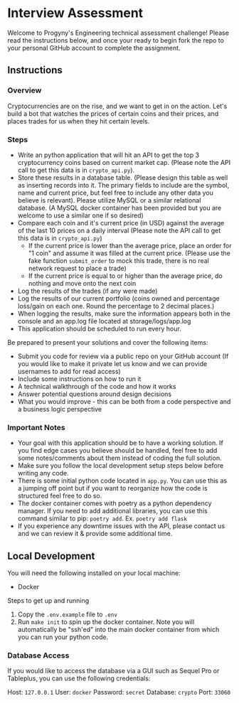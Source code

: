 # Interview Assessment

Welcome to Progyny's Engineering technical assessment challenge! Please read the instructions below, and once your ready to begin fork the repo to your personal GitHub account to complete the assignment.

## Instructions

### Overview

Cryptocurrencies are on the rise, and we want to get in on the action. Let's build a bot that watches the prices of certain coins and their prices, and places trades for us when they hit certain levels. 

### Steps

- Write an python application that will hit an API to get the top 3 cryptocurrency coins based on current market cap. (Please note the API call to get this data is in `crypto_api.py`). 
- Store these results in a database table. (Please design this table as well as inserting records into it. The primary fields to include are the symbol, name and current price, but feel free to include any other data you believe is relevant). Please utilize MySQL or a similar relational database. (A MySQL docker container has been provided but you are welcome to use a similar one if so desired)
- Compare each coin and it's current price (in USD) against the average of the last 10 prices on a daily interval (Please note the API call to get this data is in `crypto_api.py`)
    - If the current price is lower than the average price, place an order for "1 coin" and assume it was filled at the current price. (Please use the fake function `submit_order` to mock this trade, there is no real network request to place a trade)
    - If the current price is equal to or higher than the average price, do nothing and move onto the next coin
- Log the results of the trades (if any were made)
- Log the results of our current portfolio (coins owned and percentage loss/gain on each one. Round the percentage to 2 decimal places.)
- When logging the results, make sure the information appears both in the console and an app.log file located at storage/logs/app.log
- This application should be scheduled to run every hour.

Be prepared to present your solutions and cover the following items:
- Submit you code for review via a public repo on your GitHub account (If you would like to make it private let us know and we can provide usernames to add for read access)
- Include some instructions on how to run it
- A technical walkthrough of the code and how it works
- Answer potential questions around design decisions
- What you would improve - this can be both from a code perspective and a business logic perspective

### Important Notes

- Your goal with this application should be to have a working solution. If you find edge cases you believe should be handled, feel free to add some notes/comments about them instead of coding the full solution. 
- Make sure you follow the local development setup steps below before writing any code.
- There is some initial python code located in `app.py`. You can use this as a jumping off point but if you want to reorganize how the code is structured feel free to do so.
- The docker container comes with poetry as a python dependency manager. If you need to add additional libraries, you can use this command similar to pip: `poetry add`. Ex. `poetry add flask`
- If you experience any downtime issues with the API, please contact us and we can review it & provide some additional time.


## Local Development

You will need the following installed on your local machine:

- Docker

Steps to get up and running

1. Copy the `.env.example` file to `.env`
2. Run `make init` to spin up the docker container. Note you will automatically be "ssh'ed" into the main docker container from which you can run your python code.

### Database Access

If you would like to access the database via a GUI such as Sequel Pro or Tableplus, you can use the following credentials:

Host: `127.0.0.1`
User: `docker`
Password: `secret`
Database: `crypto`
Port: `33060`
